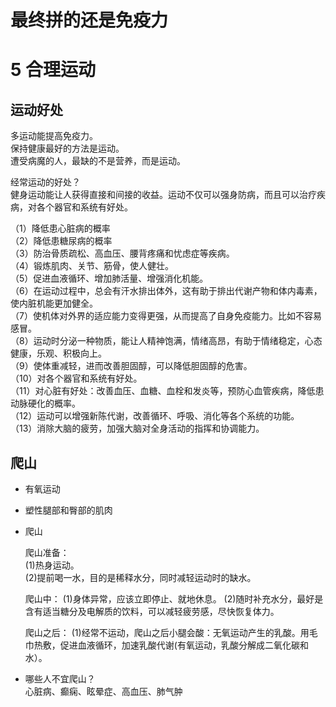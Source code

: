 # 最终拼的还是免疫力

# 5 合理运动

## 运动好处

多运动能提高免疫力。  
保持健康最好的方法是运动。  
遭受病魔的人，最缺的不是营养，而是运动。

经常运动的好处？  
健身运动能让人获得直接和间接的收益。运动不仅可以强身防病，而且可以治疗疾病，对各个器官和系统有好处。

（1）降低患心脏病的概率  
（2）降低患糖尿病的概率  
（3）防治骨质疏松、高血压、腰背疼痛和忧虑症等疾病。  
（4）锻炼肌肉、关节、筋骨，使人健壮。  
（5）促进血液循环、增加肺活量、增强消化机能。  
（6）在运动过程中，总会有汗水排出体外，这有助于排出代谢产物和体内毒素，使内脏机能更加健全。  
（7）使机体对外界的适应能力变得更强，从而提高了自身免疫能力。比如不容易感冒。  
（8）运动时分泌一种物质，能让人精神饱满，情绪高昂，有助于情绪稳定，心态健康，乐观、积极向上。  
（9）使体重减轻，进而改善胆固醇，可以降低胆固醇的危害。  
（10）对各个器官和系统有好处。  
（11）对心脏有好处：改善血压、血糖、血栓和发炎等，预防心血管疾病，降低患动脉硬化的概率。  
（12）运动可以增强新陈代谢，改善循环、呼吸、消化等各个系统的功能。  
（13）消除大脑的疲劳，加强大脑对全身活动的指挥和协调能力。

## 爬山

- 有氧运动
- 塑性腿部和臀部的肌肉
- 爬山

  爬山准备：  
  (1)热身运动。  
  (2)提前喝一水，目的是稀释水分，同时减轻运动时的缺水。

  爬山中：
  (1)身体异常，应该立即停止、就地休息。
  (2)随时补充水分，最好是含有适当糖分及电解质的饮料，可以减轻疲劳感，尽快恢复体力。

  爬山之后：
  (1)经常不运动，爬山之后小腿会酸：无氧运动产生的乳酸。用毛巾热敷，促进血液循环，加速乳酸代谢(有氧运动，乳酸分解成二氧化碳和水）。

- 哪些人不宜爬山？  
  心脏病、癫痫、眩晕症、高血压、肺气肿
